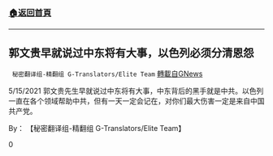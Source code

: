 ###  [:house:返回首頁](https://github.com/ourhimalayas/txt)
---

## 郭文贵早就说过中东将有大事，以色列必须分清恩怨
` 秘密翻译组-精翻组 G-Translators/Elite Team` [轉載自GNews](https://gnews.org/zh-hans/1247854/)

5/15/2021 郭文贵先生早就说过中东将有大事，中东背后的黑手就是中共。以色列一直在各个领域帮助中共，但有一天一定会记在，对你们最大伤害一定是来自中国共产党。

By： 【秘密翻译组-精翻组 G-Translators/Elite Team】

0
